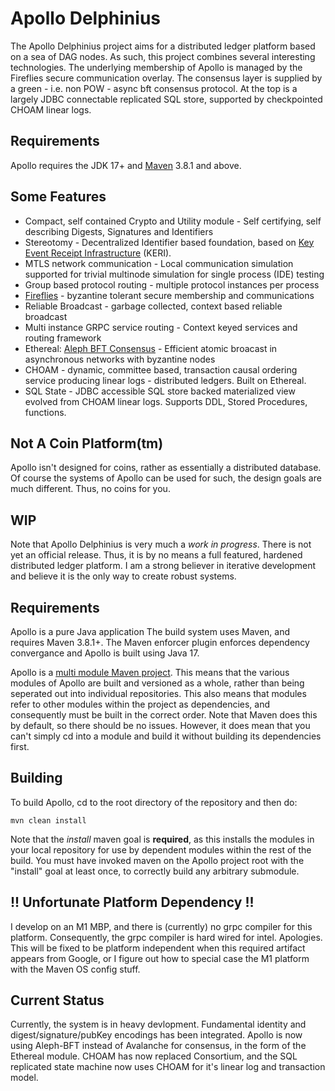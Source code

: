 # Apollo Delphinius
The Apollo Delphinius project aims for a distributed ledger platform based on a sea of DAG nodes.  As such, this project combines several interesting technologies.  The underlying membership of Apollo is managed by the Fireflies secure communication overlay.  The consensus layer is supplied by a green - i.e. non POW - async bft consensus protocol. At the top is a largely JDBC connectable replicated SQL store, supported by checkpointed CHOAM linear logs.

## Requirements
Apollo requires the JDK 17+ and [Maven](https://maven.apache.org/) 3.8.1 and above.  

## Some Features
* Compact, self contained Crypto and Utility module - Self certifying, self describing Digests, Signatures and Identifiers 
* Stereotomy - Decentralized Identifier based foundation, based on [Key Event Receipt Infrastructure](https://github.com/decentralized-identity/keri) (KERI).
* MTLS network communication - Local communication simulation supported for trivial multinode simulation for single process (IDE) testing
* Group based protocol routing - multiple protocol instances per process
* [Fireflies](https://ymsir.com/papers/fireflies-tocs.pdf) - byzantine tolerant secure membership and communications
* Reliable Broadcast - garbage collected, context based reliable broadcast
* Multi instance GRPC service routing - Context keyed services and routing framework
* Ethereal: [Aleph BFT Consensus](https://arxiv.org/pdf/1908.05156.pdf) - Efficient atomic broacast in asynchronous networks with byzantine nodes
* CHOAM - dynamic, committee based, transaction causal ordering service producing linear logs - distributed ledgers.  Built on Ethereal.
* SQL State - JDBC accessible SQL store backed materialized view evolved from CHOAM linear logs.  Supports DDL, Stored Procedures, functions.


## Not A Coin Platform(tm)
Apollo isn't designed for coins, rather as essentially a distributed database.  Of course the systems of Apollo can be used for such, the design goals are much different.  Thus, no coins for you.


## WIP
Note that Apollo Delphinius is very much a _work in progress_.  There is not yet an official release.  Thus, it is by no means a full featured, hardened distributed ledger platform.  I am a strong believer in iterative development and believe it is the only way to create robust systems.

## Requirements
Apollo is a pure Java application  The build system uses Maven, and requires Maven 3.8.1+.  The Maven enforcer plugin enforces dependency convergance and Apollo is built using Java 17.

Apollo is a [multi module Maven project](https://maven.apache.org/guides/mini/guide-multiple-modules.html).  This means that the various modules of Apollo are built and versioned as a whole, rather than being seperated out into individual repositories.  This also means that modules refer to other modules within the project as dependencies, and consequently must be built in the correct order.  Note that Maven does this by default, so there should be no issues.  However, it does mean that you can't simply cd into a module and build it without building its dependencies first.


## Building
To build Apollo, cd to the root directory of the repository and then do:
   
    mvn clean install

Note that the  _install_  maven goal is **required**, as this installs the modules in your local repository for use by dependent modules within the rest of the build.  You must have invoked maven on the Apollo project root with the "install" goal at least once, to correctly build any arbitrary submodule.


## !! Unfortunate Platform Dependency !!
I develop on an M1 MBP, and there is (currently) no grpc compiler for this platform.  Consequently, the grpc compiler is hard wired for intel.  Apologies.  This will be fixed to be platform independent when this required artifact appears from Google, or I figure out how to special case the M1 platform with the Maven OS config stuff.

## Current Status
Currently, the system is in heavy devlopment.  Fundamental identity and digest/signature/pubKey encodings has been integrated.  Apollo is now using Aleph-BFT instead of Avalanche for consensus, in the form of the Ethereal module.  CHOAM has now replaced Consortium, and the SQL replicated state machine now uses CHOAM for it's linear log and transaction model.
